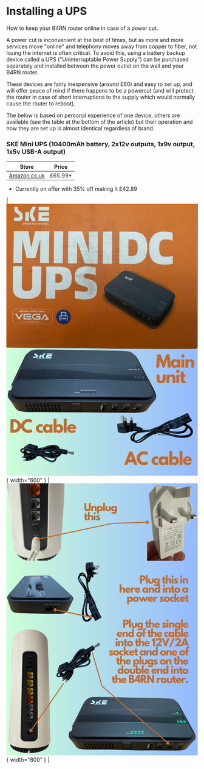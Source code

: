 # Installing a UPS

How to keep your B4RN router online in case of a power cut.

A power cut is inconvenient at the best of times, but as more and more services move "online" and telephony moves away from copper to fiber, not losing the internet is often critical. To avoid this, using a battery backup device called a UPS ("Uninterruptable Power Supply") can be purchased separately and installed between the power outlet on the wall and your B4RN router. 

These devices are fairly inexpensive (around £60) and easy to set up, and will offer peace of mind if there happens to be a powercut (and will protect the router in case of short interruptions to the supply which would normally cause the router to reboot).

The below is based on personal experience of one device, others are available (see the table at the bottom of the article) but their operation and how they are set up is almost identical regardless of brand.

### SKE Mini UPS (10400mAh battery, 2x12v outputs, 1x9v output, 1x5v USB-A output)

| Store | Price |
| ----- | ----- |
| [Amazon.co.uk](https://amzn.to/44nNiRZ) | £65.99* |

* Currently on offer with 35% off making it £42.89

| ![Image title](img/1.jpg){ width="600" } | ![Image title](img/2.jpg){ width="600" } |